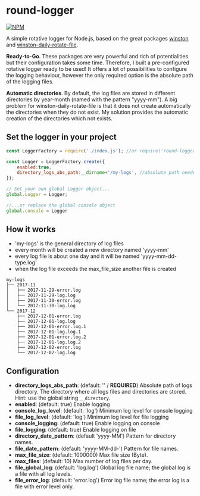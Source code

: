 # round-logger

[![NPM](https://nodei.co/npm/round-logger.png?downloads=true&downloadRank=true)](https://nodei.co/npm/round-logger/)

A simple rotative logger for Node.js, based on the great packages [winston](https://github.com/winstonjs/winston) and [winston-daily-rotate-file](https://github.com/winstonjs/winston-daily-rotate-file/).

**Ready-to-Go**. These packages are very powerful and rich of potentialities but their configuration takes some time. Therefore, I built a pre-configured rotative logger ready to be used! It offers a lot of possibilities to configure the logging behaviour, however the only required option is the absolute path of the logging files.

**Automatic directories**. By default, the log files are stored in different directories by year-month (named with the pattern "yyyy-mm"). A big problem for winston-daily-rotate-file is that it does not create automatically the directories when they do not exist. My solution provides the automatic creation of the directories which not exists.


## Set the logger in your project
```javascript
const LoggerFactory = require('./index.js'); //or require('round-logger');

const Logger = LoggerFactory.create({
    enabled:true,
    directory_logs_abs_path:__dirname+'/my-logs', //absolute path needed
});

// Set your own global Logger object...
global.Logger = Logger;

//...or replace the global console object
global.console = Logger
```

## How it works
* 'my-logs' is the general directory of log files
* every month will be created a new directory named 'yyyy-mm'
* every log file is about one day and it will be named 'yyyy-mm-dd-type.log'
* when the log file exceeds the max_file_size another file is created
```
my-logs
├── 2017-11
│   ├── 2017-11-29-error.log
│   ├── 2017-11-29-log.log
│   ├── 2017-11-30-error.log
│   └── 2017-11-30-log.log
└── 2017-12
    ├── 2017-12-01-error.log
    ├── 2017-12-01-log.log
    ├── 2017-12-01-error.log.1
    ├── 2017-12-01-log.log.1
    ├── 2017-12-01-error.log.2
    ├── 2017-12-01-log.log.2
    ├── 2017-12-02-error.log
    └── 2017-12-02-log.log
```


## Configuration
* **directory_logs_abs_path**: (default: '' / **REQUIRED**) Absolute path of logs directory. The directory where all logs files and directories are stored. Hint: use the global string `__directory`.
* **enabled**: (default: true) Enable logging
* **console_log_level**: (default: 'log') Minimum log level for console logging
* **file_log_level**: (default: 'log') Minimum log level for file logging
* **console_logging**: (default: true) Enable logging on console
* **file_logging**: (default: true) Enable logging on file
* **directory_date_pattern**: (default 'yyyy-MM') Pattern for directory names.
* **file_date_pattern**: (default: 'yyyy-MM-dd-') Pattern for file names.
* **max_file_size**: (default: 1000000) Max file size (Byte).
* **max_files**: (default: 10) Max number of log files per day.
* **file_global_log**: (default: 'log.log') Global log file name; the global log is a file with all log levels.
* **file_error_log**: (default: 'error.log') Error log file name; the error log is a file with error level only.
